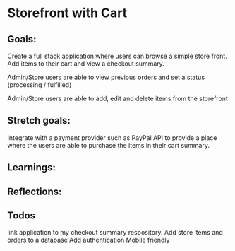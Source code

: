 # Storefront with Cart 

## Goals: 

Create a full stack application where users can browse a simple store front. Add items to their cart and view a checkout summary. 

Admin/Store users are able to view previous orders and set a status (processing / fulfilled) 

Admin/Store users are able to add, edit and delete items from the storefront 

## Stretch goals: 
Integrate with a payment provider such as PayPal API to provide a place where the users are able to purchase the items in their cart summary.

## Learnings: 

## Reflections: 

## Todos 
link application to my checkout summary respository. 
Add store items and orders to a database
Add authentication
Mobile friendly

